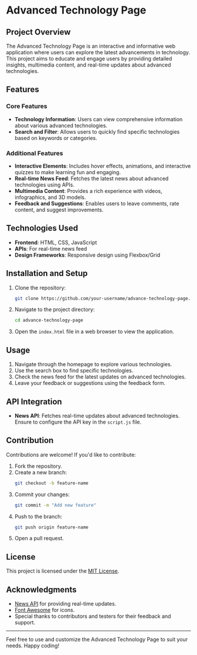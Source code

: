 # Advanced Technology Page

## Project Overview
The Advanced Technology Page is an interactive and informative web application where users can explore the latest advancements in technology. This project aims to educate and engage users by providing detailed insights, multimedia content, and real-time updates about advanced technologies.

## Features

### Core Features
- **Technology Information**: Users can view comprehensive information about various advanced technologies.
- **Search and Filter**: Allows users to quickly find specific technologies based on keywords or categories.

### Additional Features
- **Interactive Elements**: Includes hover effects, animations, and interactive quizzes to make learning fun and engaging.
- **Real-time News Feed**: Fetches the latest news about advanced technologies using APIs.
- **Multimedia Content**: Provides a rich experience with videos, infographics, and 3D models.
- **Feedback and Suggestions**: Enables users to leave comments, rate content, and suggest improvements.

## Technologies Used
- **Frontend**: HTML, CSS, JavaScript
- **APIs**: For real-time news feed
- **Design Frameworks**: Responsive design using Flexbox/Grid

## Installation and Setup
1. Clone the repository:
   ```bash
   git clone https://github.com/your-username/advance-technology-page.git
   ```
2. Navigate to the project directory:
   ```bash
   cd advance-technology-page
   ```
3. Open the `index.html` file in a web browser to view the application.

## Usage
1. Navigate through the homepage to explore various technologies.
2. Use the search box to find specific technologies.
3. Check the news feed for the latest updates on advanced technologies.
4. Leave your feedback or suggestions using the feedback form.

## API Integration
- **News API**: Fetches real-time updates about advanced technologies. Ensure to configure the API key in the `script.js` file.

## Contribution
Contributions are welcome! If you'd like to contribute:
1. Fork the repository.
2. Create a new branch:
   ```bash
   git checkout -b feature-name
   ```
3. Commit your changes:
   ```bash
   git commit -m "Add new feature"
   ```
4. Push to the branch:
   ```bash
   git push origin feature-name
   ```
5. Open a pull request.

## License
This project is licensed under the [MIT License](LICENSE).

## Acknowledgments
- [News API](https://newsapi.org/) for providing real-time updates.
- [Font Awesome](https://fontawesome.com/) for icons.
- Special thanks to contributors and testers for their feedback and support.

---
Feel free to use and customize the Advanced Technology Page to suit your needs. Happy coding!
